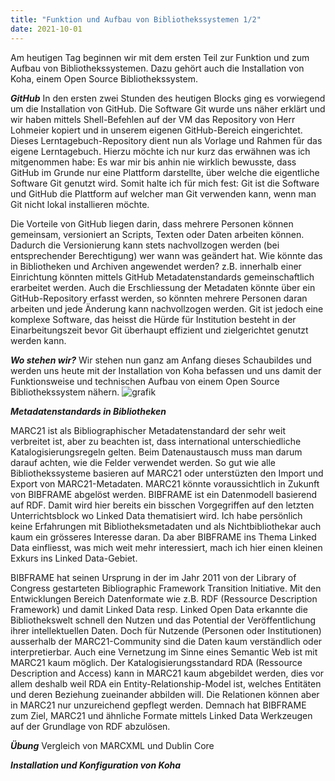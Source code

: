 ```yaml
---
title: "Funktion und Aufbau von Bibliothekssystemen 1/2"
date: 2021-10-01
---
```


Am heutigen Tag beginnen wir mit dem ersten Teil zur Funktion und zum Aufbau von Bibliothekssystemen. Dazu gehört auch die Installation von Koha, einem Open Source Bibliothekssystem.

***GitHub***
In den ersten zwei Stunden des heutigen Blocks ging es vorwiegend um die Installation von GitHub. Die Software Git wurde uns näher erklärt und wir haben mittels Shell-Befehlen auf der VM das Repository von Herr Lohmeier kopiert und in unserem eigenen GitHub-Bereich eingerichtet. Dieses Lerntagebuch-Repository dient nun als Vorlage und Rahmen für das eigene Lerntagebuch. Hierzu möchte ich nur kurz das erwähnen was ich mitgenommen habe: Es war mir bis anhin nie wirklich bewusste, dass GitHub im Grunde nur eine Plattform darstellte, über welche die eigentliche Software Git genutzt wird. Somit halte ich für mich fest: Git ist die Software und GitHub die Plattform auf welcher man Git verwenden kann, wenn man Git nicht lokal installieren möchte.

Die Vorteile von GitHub liegen darin, dass mehrere Personen können gemeinsam, versioniert an Scripts, Texten oder Daten arbeiten können. Dadurch die Versionierung kann stets nachvollzogen werden (bei entsprechender Berechtigung) wer wann was geändert hat. Wie könnte das in Bibliotheken und Archiven angewendet werden? z.B. innerhalb einer Einrichtung könnten mittels GitHub Metadatenstandards gemeinschaftlich erarbeitet werden. Auch die Erschliessung der Metadaten könnte über ein GitHub-Repository erfasst werden, so könnten mehrere Personen daran arbeiten und jede Änderung kann nachvollzogen werden. Git ist jedoch eine komplexe Software, das heisst die Hürde für Institution besteht in der Einarbeitungszeit bevor Git überhaupt effizient und zielgerichtet genutzt werden kann.

***Wo stehen wir?***
Wir stehen nun ganz am Anfang dieses Schaubildes und werden uns heute mit der Installation von Koha befassen und uns damit der Funktionsweise und technischen Aufbau von einem Open Source Bibliothekssystem nähern.
![grafik](https://user-images.githubusercontent.com/74451681/147768174-24b978d3-89ff-46a2-8f68-db2618618759.png)

***Metadatenstandards in Bibliotheken***

MARC21 ist als Bibliographischer Metadatenstandard der sehr weit verbreitet ist, aber zu beachten ist, dass international unterschiedliche Katalogisierungsregeln gelten. Beim Datenaustausch muss man darum darauf achten, wie die Felder verwendet werden. So gut wie alle Bibliothekssysteme basieren auf MARC21 oder unterstüzten  den Import und Export von MARC21-Metadaten.
MARC21 könnte voraussichtlich in Zukunft von BIBFRAME abgelöst werden. BIBFRAME ist ein Datenmodell basierend auf RDF. Damit wird hier bereits ein bisschen Vorgegriffen auf den letzten Unterrichtsblock wo Linked Data thematisiert wird. Ich habe persönlich keine Erfahrungen mit Bibliotheksmetadaten und als Nichtbibliothekar auch kaum ein grösseres Interesse daran. Da aber BIBFRAME ins Thema Linked Data einfliesst, was mich weit mehr interessiert, mach ich hier einen kleinen Exkurs ins Linked Data-Gebiet.

BIBFRAME hat seinen Ursprung in der im Jahr 2011 von der Library of Congress gestarteten Bibliographic Framework Transition Initiative.
Mit den Entwicklungen Bereich Datenformate wie z.B. RDF (Ressource Description Framework) und damit Linked Data resp. Linked Open Data erkannte die Bibliothekswelt schnell den Nutzen und das Potential der Veröffentlichung ihrer intellektuellen Daten. Doch für Nutzende (Personen oder Institutionen) ausserhalb der MARC21-Community sind die Daten kaum verständlich oder interpretierbar. Auch eine Vernetzung im Sinne eines Semantic Web ist mit MARC21 kaum möglich. Der Katalogisierungsstandard RDA (Ressource Description and Access) kann in MARC21 kaum abgebildet werden, dies vor allem deshalb weil RDA ein Entity-Relationship-Model ist, welches Entitäten und deren Beziehung zueinander abbilden will. Die Relationen können aber in MARC21 nur unzureichend gepflegt werden. Demnach hat BIBFRAME zum Ziel, MARC21 und ähnliche Formate mittels Linked Data Werkzeugen auf der Grundlage von RDF abzulösen.

***Übung***
Vergleich von MARCXML und Dublin Core

***Installation und Konfiguration von Koha***


